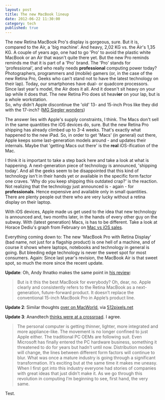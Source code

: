 ```yaml
---
layout: post
title: The new MacBook lineup
date: 2012-06-22 11:30:00
category: tech
published: true
---
```


The new Retina MacBook Pro's display is gorgeous, sure. But it is, compared to the Air, a 'big machine'. And heavy, 2,02 KG vs. the Air's 1,35 KG. A couple of years ago, one had to go 'Pro' to avoid the plastic white MacBook or an Air that wasn't quite there yet. But the new Pro reminds reminds me that it is part of a 'Pro' brand. The 'Pro' stands for 'professional', and who really needs **professional** computing power today? Photographers, programmers and (mobile) gamers (or, in the case of the new Retina Pro, Geeks who can't stand not to have the latest technology on their lap). Today, our smartphones have dual- or quadcore processors. Since last year's model, the Air does it all. And it doesn't sit heavy on your lap while it does that. The new Retina Pro does sit heav**ier** on your lap, but is a whole workstation.  
So, why didn't Apple discontinue the 'old' 13- and 15-inch Pros like they did with the 17-inch? ([MG Siegler wonders](http://massivegreatness.com/to-buy-or-not-to-buy))

The answer lies with Apple's supply constraints, I think. The Macs don't sell in the same quantities the iOS devices do, sure. But the new Retina Pro shipping has already climbed up to 3-4 weeks. That's exactly what happened to the new iPad. So, in order to get 'Macs' (in general) out there, Apple keeps some last-generation models around - and updates their internals. Maybe that 'getting Macs out there' is the **real** iOS-ification of the Mac.

I think it is important to take a step back here and take a look at what is happening. A next-generation piece of technology is announced, 'shipping today'. And all the geeks seem to be disappointed that this kind of technology isn't in their hands yet or available in the specific form factor one craves. 'Why do you keep shipping this outdated crap?' is the reaction. Not realizing that the technology just announced is - again - for **professionals**. Hence expensive and available only in small quantities. There are plenty people out there who are very lucky without a retina display on their laptop.

With iOS devices, Apple made us get used to the idea that new technology is announced and, two months later, in the hands of every other guy on the subway. With (latest generation) Macs, is has to be different. Take a look at Horace Dediu's graph from February on [Mac vs iOS sales](http://www.asymco.com/2012/02/16/ios-devices-in-2011-vs-macs-sold-it-in-28-years/).

Everything coming down to: The new 'MacBook Pro with Retina Display' (bad name, not just for a flagship product) is one hell of a machine, and of course it shows where laptops, notebooks and technology in general is going. But bleeding edge technology is never the sweet spot for most consumers. Again: Since last year's revision, the MacBook Air is that sweet spot, so much the more since the recent update.

**Update**: Oh, Andy Ihnatko makes the same point in [his review](http://www.suntimes.com/technology/ihnatko/13192283-452/retina-macbook-is-apples-best-but-could-be-better.html):

> But is it this the best MacBook for everybody? Oh, dear, no. Apple clearly and consistently refers to the Retina MacBook as a next-generation, future-forward product. It doesn’t replace the conventional 15-inch MacBook Pro in Apple’s product line.

**Update 2**: Similar thoughts [over on MacWorld](http://www.macworld.com/article/1167286/macbook_pro_with_retina_display_redefines_the_concept_of_a_pro_laptop.html), via [512pixels.net](http://512pixels.net/redefining-pro/)

**Update 3**: Anandtech [thinks were at a crossroad](http://www.anandtech.com/show/6023/the-nextgen-macbook-pro-with-retina-display-review). I agree.

> The personal computer is getting thinner, lighter, more integrated and more appliance-like. The movement is no longer confined to just Apple either. The traditional PC OEMs are following suit. Even Microsoft has finally entered the PC hardware business, something it threatened to do for years but hadn't until now. Distribution models will change, the lines between different form factors will continue to blur. What was once a mature industry is going through a significant transformation. It’s exciting but at the same time it makes me uneasy. When I first got into this industry everyone had stories of companies with great ideas that just didn’t make it. As we go through this revolution in computing I’m beginning to see, first hand, the very same.

Test.